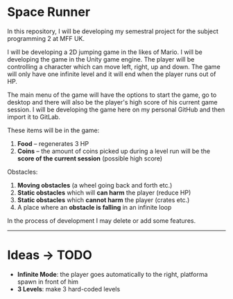 # Space Runner

In this repository, I will be developing my semestral project for the subject programming 2 at MFF UK.

I will be developing a 2D jumping game in the likes of Mario. I will be developing the game in the Unity game engine.
The player will be controlling a character which can move left, right, up and down. The game will only have one infinite level and it will end when the player runs out of HP.

The main menu of the game will have the options to start the game, go to desktop and there will also be the player's high score of his current game session.
I will be developing the game here on my personal GitHub and then import it to GitLab.

These items will be in the game:
1.	**Food** – regenerates 3 HP
2.	**Coins** – the amount of coins picked up during a level run will be the **score of the current session** (possible high score)

Obstacles:
1.	**Moving obstacles** (a wheel going back and forth etc.)
2.	**Static obstacles** which will **can harm** the player (reduce HP)
3.	**Static obstacles** which **cannot harm** the player (crates etc.)
4.	A place where an **obstacle is falling** in an infinite loop

In the process of development I may delete or add some features.

---

# Ideas -> TODO

- **Infinite Mode**: the player goes automatically to the right, platforma spawn in front of him
- **3 Levels**: make 3 hard-coded levels
